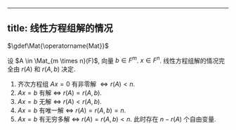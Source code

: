 
---
title: 线性方程组解的情况
---

$\gdef\Mat{\operatorname{Mat}}$

设 $A \in \Mat_{m \times n}(F)$, 向量 $b \in F^m$. $x \in F^n$. 线性方程组解的情况完全由 $r(A)$ 和 $r(A,b)$ 决定. 

1. 齐次方程组 $Ax = 0$ 有非零解 $\iff r(A) < n$. 
1. $Ax = b$ 有解 $\iff$ $r(A) = r(A,b)$. 
1. $Ax = b$ 无解 $\iff$ $r(A) < r(A,b)$. 
1. $Ax = b$ 有唯一解 $\iff$ $r(A) = r(A,b) = n$. 
1. $Ax = b$ 有无穷多解 $\iff$ $r(A) = r(A,b) < n$. 此时存在 $n-r(A)$ 个自由变量. 
